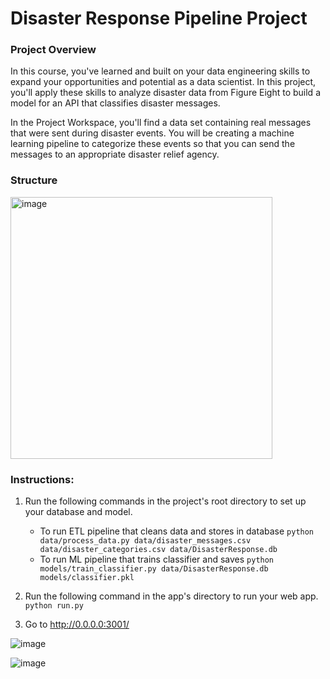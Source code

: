 # Disaster Response Pipeline Project

### Project Overview
In this course, you've learned and built on your data engineering skills to expand your opportunities and potential as a data scientist. In this project, you'll apply these skills to analyze disaster data from Figure Eight to build a model for an API that classifies disaster messages.

In the Project Workspace, you'll find a data set containing real messages that were sent during disaster events. You will be creating a machine learning pipeline to categorize these events so that you can send the messages to an appropriate disaster relief agency.

### Structure
<img width="419" alt="image" src="https://user-images.githubusercontent.com/22134737/220968785-c19f25ec-061f-4748-9ba0-ece5a25e110b.png">

### Instructions:
1. Run the following commands in the project's root directory to set up your database and model.

    - To run ETL pipeline that cleans data and stores in database
        `python data/process_data.py data/disaster_messages.csv data/disaster_categories.csv data/DisasterResponse.db`
    - To run ML pipeline that trains classifier and saves
        `python models/train_classifier.py data/DisasterResponse.db models/classifier.pkl`

2. Run the following command in the app's directory to run your web app.
    `python run.py`

3. Go to http://0.0.0.0:3001/


![image](https://user-images.githubusercontent.com/22134737/220867792-e1c65ff2-e1b8-443c-aa3f-2bff614baed0.png)

![image](https://user-images.githubusercontent.com/22134737/220868415-78afb485-e0d9-40ca-b9ba-2fe15592264e.png)
